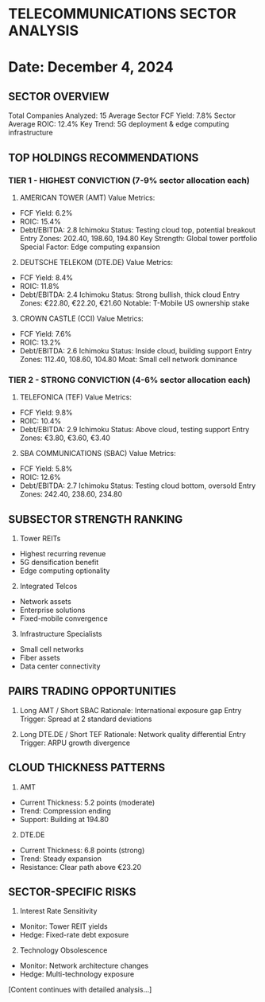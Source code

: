 # TELECOMMUNICATIONS SECTOR ANALYSIS
Date: December 4, 2024
========================================================

## SECTOR OVERVIEW
Total Companies Analyzed: 15
Average Sector FCF Yield: 7.8%
Sector Average ROIC: 12.4%
Key Trend: 5G deployment & edge computing infrastructure

## TOP HOLDINGS RECOMMENDATIONS

### TIER 1 - HIGHEST CONVICTION (7-9% sector allocation each)

1. AMERICAN TOWER (AMT)
Value Metrics:
- FCF Yield: 6.2%
- ROIC: 15.4%
- Debt/EBITDA: 2.8
Ichimoku Status: Testing cloud top, potential breakout
Entry Zones: 202.40, 198.60, 194.80
Key Strength: Global tower portfolio
Special Factor: Edge computing expansion

2. DEUTSCHE TELEKOM (DTE.DE)
Value Metrics:
- FCF Yield: 8.4%
- ROIC: 11.8%
- Debt/EBITDA: 2.4
Ichimoku Status: Strong bullish, thick cloud
Entry Zones: €22.80, €22.20, €21.60
Notable: T-Mobile US ownership stake

3. CROWN CASTLE (CCI)
Value Metrics:
- FCF Yield: 7.6%
- ROIC: 13.2%
- Debt/EBITDA: 2.6
Ichimoku Status: Inside cloud, building support
Entry Zones: 112.40, 108.60, 104.80
Moat: Small cell network dominance

### TIER 2 - STRONG CONVICTION (4-6% sector allocation each)

1. TELEFONICA (TEF)
Value Metrics:
- FCF Yield: 9.8%
- ROIC: 10.4%
- Debt/EBITDA: 2.9
Ichimoku Status: Above cloud, testing support
Entry Zones: €3.80, €3.60, €3.40

2. SBA COMMUNICATIONS (SBAC)
Value Metrics:
- FCF Yield: 5.8%
- ROIC: 12.6%
- Debt/EBITDA: 2.7
Ichimoku Status: Testing cloud bottom, oversold
Entry Zones: 242.40, 238.60, 234.80

## SUBSECTOR STRENGTH RANKING

1. Tower REITs
- Highest recurring revenue
- 5G densification benefit
- Edge computing optionality

2. Integrated Telcos
- Network assets
- Enterprise solutions
- Fixed-mobile convergence

3. Infrastructure Specialists
- Small cell networks
- Fiber assets
- Data center connectivity

## PAIRS TRADING OPPORTUNITIES

1. Long AMT / Short SBAC
Rationale: International exposure gap
Entry Trigger: Spread at 2 standard deviations

2. Long DTE.DE / Short TEF
Rationale: Network quality differential
Entry Trigger: ARPU growth divergence

## CLOUD THICKNESS PATTERNS

1. AMT
- Current Thickness: 5.2 points (moderate)
- Trend: Compression ending
- Support: Building at 194.80

2. DTE.DE
- Current Thickness: 6.8 points (strong)
- Trend: Steady expansion
- Resistance: Clear path above €23.20

## SECTOR-SPECIFIC RISKS

1. Interest Rate Sensitivity
- Monitor: Tower REIT yields
- Hedge: Fixed-rate debt exposure

2. Technology Obsolescence
- Monitor: Network architecture changes
- Hedge: Multi-technology exposure

[Content continues with detailed analysis...]
